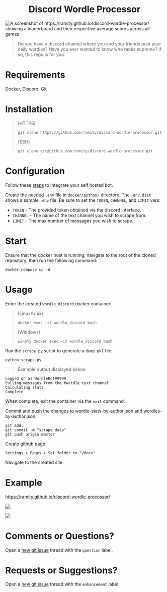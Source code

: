 <h1 align="center">
Discord Wordle Processor
</h1>

![A screenshot of https://ramity.github.io/discord-wordle-processor/ showing a leaderboard and their respective average scores across all games](https://github.com/user-attachments/assets/13b3c900-7cec-48fe-92fd-1e59687d1547)

> Do you have a discord channel where you and your friends post your daily wordles? Have you ever wanted to know who ranks supreme? If so, this repo is for you.

# Requirements

Docker, Discord, Git

# Installation

> (HTTPS)
>
> ```
> git clone https://github.com/ramity/discord-wordle-processor.git
> ```
>
> (SSH)
>
> ```
> git clone git@github.com:ramity/discord-wordle-processor.git
> ```

# Configuration

Follow these [steps](https://www.writebots.com/discord-bot-token/) to integrate your self hosted bot.

Create the needed `.env` file in `docker/python/` directory. The `.env.dist` shows a sample `.env` file. Be sure to set the `TOKEN`, `CHANNEL`, and `LIMIT` vars:

- `TOKEN` - The provided token obtained via the discord interface.
- `CHANNEL` - The name of the text channel you wish to scrape from.
- `LIMIT` - The max number of messages you wish to scrape.

# Start

Ensure that the docker host is running, navigate to the root of the cloned repository, then run the following command:

```
docker compose up -d
```

# Usage

Enter the created `wordle_discord` docker container:

> (Linux/Unix)
>
> ```
> docker exec -it wordle_discord bash
> ```
>
> (Windows)
>
> ```
> winpty docker exec -it wordle_discord bash
> ```

Run the `scrape.py` script to generate a `dump.pkl` file:

```
python scrape.py
```

> Example output displayed below:

```
Logged on as WordleBot#9999
Pulling messages from the #wordle text channel
Calculating stats
Complete
```

When complete, exit the container via the `exit` command.

Commit and push the changes to wordle-stats-by-author.json and wordles-by-author.json.

```
git add.
git commit -m "scrape data"
git push origin master
```

Create github page:

`Settings > Pages > Set folder to "/docs"`

Navigate to the created site.

# Example

https://ramity.github.io/discord-wordle-processor/

![](https://i.imgur.com/sCC8gNL.png)

![](https://i.imgur.com/tYkOJOj.png)

# Comments or Questions?

Open a [new git issue](https://github.com/ramity/discord-wordle-processor/issues/new) thread with the `question` label.

# Requests or Suggestions?

Open a [new git issue](https://github.com/ramity/discord-wordle-processor/issues/new) thread with the `enhancement` label.
